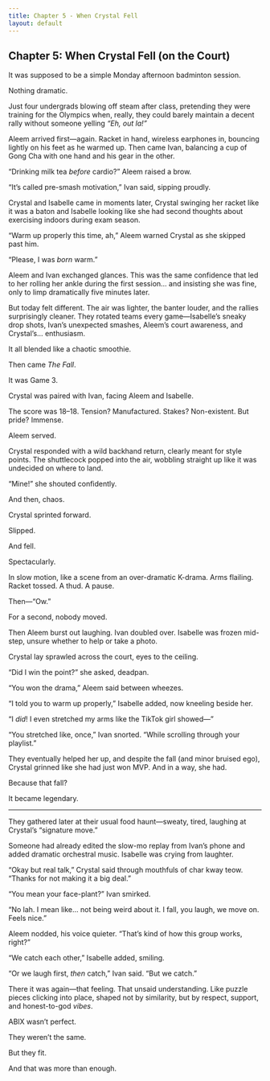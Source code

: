 ```yaml
---
title: Chapter 5 - When Crystal Fell
layout: default
---
```


## **Chapter 5: When Crystal Fell (on the Court)**

It was supposed to be a simple Monday afternoon badminton session.

Nothing dramatic.

Just four undergrads blowing off steam after class, pretending they were training for the Olympics when, really, they could barely maintain a decent rally without someone yelling *“Eh, out la!”*

Aleem arrived first—again. Racket in hand, wireless earphones in, bouncing lightly on his feet as he warmed up. Then came Ivan, balancing a cup of Gong Cha with one hand and his gear in the other.

“Drinking milk tea *before* cardio?” Aleem raised a brow.

“It’s called pre-smash motivation,” Ivan said, sipping proudly.

Crystal and Isabelle came in moments later, Crystal swinging her racket like it was a baton and Isabelle looking like she had second thoughts about exercising indoors during exam season.

“Warm up properly this time, ah,” Aleem warned Crystal as she skipped past him.

“Please, I was *born* warm.”

Aleem and Ivan exchanged glances. This was the same confidence that led to her rolling her ankle during the first session… and insisting she was fine, only to limp dramatically five minutes later.

But today felt different. The air was lighter, the banter louder, and the rallies surprisingly cleaner. They rotated teams every game—Isabelle’s sneaky drop shots, Ivan’s unexpected smashes, Aleem’s court awareness, and Crystal’s… enthusiasm.

It all blended like a chaotic smoothie.

Then came *The Fall*.

It was Game 3.

Crystal was paired with Ivan, facing Aleem and Isabelle.

The score was 18–18. Tension? Manufactured. Stakes? Non-existent. But pride? Immense.

Aleem served.

Crystal responded with a wild backhand return, clearly meant for style points. The shuttlecock popped into the air, wobbling straight up like it was undecided on where to land.

“Mine!” she shouted confidently.

And then, chaos.

Crystal sprinted forward.

Slipped.

And fell.

Spectacularly.

In slow motion, like a scene from an over-dramatic K-drama. Arms flailing. Racket tossed. A thud. A pause.

Then—“Ow.”

For a second, nobody moved.

Then Aleem burst out laughing. Ivan doubled over. Isabelle was frozen mid-step, unsure whether to help or take a photo.

Crystal lay sprawled across the court, eyes to the ceiling.

“Did I win the point?” she asked, deadpan.

“You won the drama,” Aleem said between wheezes.

“I told you to warm up properly,” Isabelle added, now kneeling beside her.

“I *did*! I even stretched my arms like the TikTok girl showed—”

“You stretched like, once,” Ivan snorted. “While scrolling through your playlist.”

They eventually helped her up, and despite the fall (and minor bruised ego), Crystal grinned like she had just won MVP. And in a way, she had.

Because that fall?

It became legendary.

---

They gathered later at their usual food haunt—sweaty, tired, laughing at Crystal’s “signature move.”

Someone had already edited the slow-mo replay from Ivan’s phone and added dramatic orchestral music. Isabelle was crying from laughter.

“Okay but real talk,” Crystal said through mouthfuls of char kway teow. “Thanks for not making it a big deal.”

“You mean your face-plant?” Ivan smirked.

“No lah. I mean like… not being weird about it. I fall, you laugh, we move on. Feels nice.”

Aleem nodded, his voice quieter. “That’s kind of how this group works, right?”

“We catch each other,” Isabelle added, smiling.

“Or we laugh first, *then* catch,” Ivan said. “But we catch.”

There it was again—that feeling. That unsaid understanding. Like puzzle pieces clicking into place, shaped not by similarity, but by respect, support, and honest-to-god *vibes*.

ABIX wasn’t perfect.

They weren’t the same.

But they fit.

And that was more than enough.